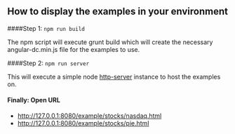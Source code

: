 ## How to display the examples in your environment

####Step 1: `npm run build`

The npm script will execute grunt build which will create the necessary angular-dc.min.js file for the examples to use.

####Step 2: `npm run server`

This will execute a simple node [http-server](https://github.com/indexzero/http-server)  instance to host the examples on.

#### Finally: Open URL
 - http://127.0.0.1:8080/example/stocks/nasdaq.html 
 - http://127.0.0.1:8080/example/stocks/pie.html